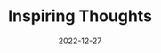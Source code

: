 ---
slug: thought-for-the-day
title: "Inspiring Thoughts"
date: 2022-12-27
excerpt: 'An unknown flower in a strange land speaks to the poet are we not of the same soil my lover.'
tags: [Inspiration, Motivation, Quotes, Thoughts]
---